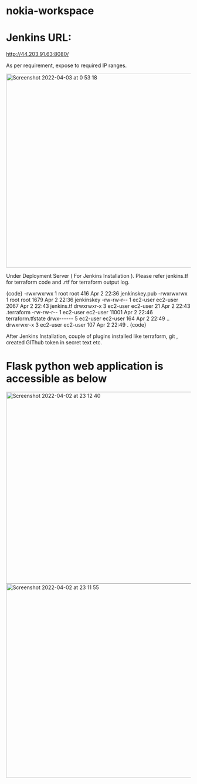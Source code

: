 # nokia-workspace


Jenkins URL:
=================
http://44.203.91.63:8080/

As per requirement, expose to required IP ranges.

<img width="527" alt="Screenshot 2022-04-03 at 0 53 18" src="https://user-images.githubusercontent.com/59736927/161403986-4a8eb296-e733-48ec-87eb-6d20db50a3fe.png">

Under Deployment Server ( For Jenkins Installation ). Please refer jenkins.tf for terraform code and .rtf for terraform output log.

{code}
-rwxrwxrwx 1 root     root       416 Apr  2 22:36 jenkinskey.pub
-rwxrwxrwx 1 root     root      1679 Apr  2 22:36 jenkinskey
-rw-rw-r-- 1 ec2-user ec2-user  2067 Apr  2 22:43 jenkins.tf
drwxrwxr-x 3 ec2-user ec2-user    21 Apr  2 22:43 .terraform
-rw-rw-r-- 1 ec2-user ec2-user 11001 Apr  2 22:46 terraform.tfstate
drwx------ 5 ec2-user ec2-user   164 Apr  2 22:49 ..
drwxrwxr-x 3 ec2-user ec2-user   107 Apr  2 22:49 .
{code}


After Jenkins Installation, couple of plugins installed like terraform, git , created GIThub token in secret text etc.

Flask python web application is accessible as below 
=================

<img width="521" alt="Screenshot 2022-04-02 at 23 12 40" src="https://user-images.githubusercontent.com/59736927/161406706-f1874131-58b7-46fe-b605-d2aa8d4f8914.png">

<img width="528" alt="Screenshot 2022-04-02 at 23 11 55" src="https://user-images.githubusercontent.com/59736927/161406713-11db19b4-41fc-4361-af95-771712cff78c.png">


